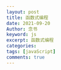 ```yaml
---
layout: post
title: 函数式编程
date: 2021-09-20
Author: 念书
keyword: js
excerpt: 函数式编程
categories: 
tags: [javaScript]
comments: true
---
```


